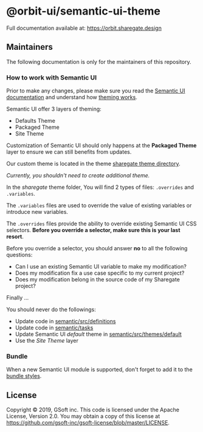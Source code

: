 # @orbit-ui/semantic-ui-theme

Full documentation available at: https://orbit.sharegate.design

## Maintainers

The following documentation is only for the maintainers of this repository.

### How to work with Semantic UI 

Prior to make any changes, please make sure you read the [Semantic UI documentation](https://semantic-ui.com/) and understand how [theming works](https://semantic-ui.com/usage/theming.html).

Semantic UI offer 3 layers of theming:
- Defaults Theme
- Packaged Theme
- Site Theme

Customization of Semantic UI should only happens at the **Packaged Theme** layer to ensure we can still benefits from updates.

Our custom theme is located in the theme [sharegate theme directory](/semantic/src/themes/sharegate).

_Currently, you shouldn't need to create additional theme._

In the *sharegate* theme folder, You will find 2 types of files: `.overrides` and `.variables`.

The `.variables` files are used to override the value of existing variables or introduce new variables.

The `.overrides` files provide the ability to override existing Semantic UI CSS selectors. **Before you override a selector, make sure this is your last resort**.

Before you override a selector, you should answer **no** to all the following questions:
- Can I use an existing Semantic UI variable to make my modification?
- Does my modification fix a use case specific to my current project? 
- Does my modification belong in the source code of my Sharegate project?

Finally ...

You should never do the followings:
- Update code in [semantic/src/definitions](/semantic/src/definitions)
- Update code in [semantic/tasks](/semantic/tasks)
- Update Semantic UI *default* theme in [semantic/src/themes/default](/semantic/src/themes/default)
- Use the *Site Theme* layer

### Bundle

When a new Semantic UI module is supported, don't forget to add it to the [bundle styles](../bundles/react/src/core.css).

## License

Copyright © 2019, GSoft inc. This code is licensed under the Apache License, Version 2.0. You may obtain a copy of this license at https://github.com/gsoft-inc/gsoft-license/blob/master/LICENSE.
